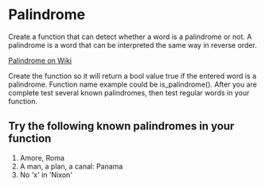 # Palindrome

Create a function that can detect whether a word is a palindrome or not. A palindrome is a word that can be interpreted the same way in reverse order.

[Palindrome on Wiki](http://en.wikipedia.org/wiki/Palindrome)

Create the function so it will return a bool value true if the entered word is a palindrome. Function name example could be is_palindrome(). After you are complete test several known palindromes, then test regular words in your function.

## Try the following known palindromes in your function

1. Amore, Roma
2. A man, a plan, a canal: Panama
3. No 'x' in 'Nixon'